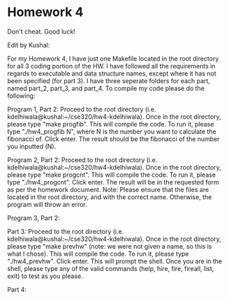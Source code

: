 # Homework 4

Don't cheat. Good luck!

Edit by Kushal: 

For my Homework 4, I have just one Makefile located in the root directory for all 3 coding portion of the HW. I have followed all the requirements in regards to executable and data structure names, except where it has not been specified (for part 3). I have three seperate folders for each part, named part_2, part_3, and part_4. To compile my code please do the following: 

Program 1, Part 2:
Proceed to the root directory (i.e. kdelhiwala@kushal:~/cse320/hw4-kdelhiwala). Once in the root directory, please type "make progfib". This will compile the code. To run it, please type "./hw4_progfib N", where N is the number you want to calculate the fibonacci of. Click enter. The result should be the fibonacci of the number you inputted (N). 

Program 2, Part 2: 
Proceed to the root directory (i.e. kdelhiwala@kushal:~/cse320/hw4-kdelhiwala). Once in the root directory, please type "make progcnt". This will compile the code. To run it, please type "./hw4_progcnt". Click enter. The result will be in the requested form as per the homework document. Note: Please ensure that the files are located in the root directory, and with the correct name. Otherwise, the program will throw an error. 

Program 3, Part 2: 



Part 3: 
Proceed to the root directory (i.e. kdelhiwala@kushal:~/cse320/hw4-kdelhiwala). Once in the root directory, please type "make prevhw" (note: we were not given a name, so this is what I chose). This will compile the code. To run it, please type "./hw4_prevhw". Click enter. This will prompt the shell. Once you are in the shell, please type any of the valid commands (help, hire, fire, fireall, list, exit) to test as you please. 

Part 4:

